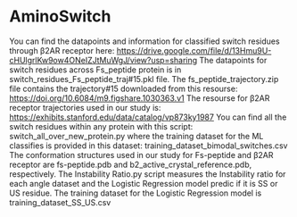 # AminoSwitch
You can find the datapoints and information for classified switch residues through β2AR receptor here: 
https://drive.google.com/file/d/13Hmu9U-cHUlgrlKw9ow4ONeIZJtMuWgJ/view?usp=sharing
The datapoints for switch residues across Fs_peptide protein is in switch_residues_Fs_peptide_traj#15.pkl file.
The fs_peptide_trajectory.zip file contains the trajectory#15 downloaded from this resourse: https://doi.org/10.6084/m9.figshare.1030363.v1
The resourse for β2AR receptor trajectories used in our study is: https://exhibits.stanford.edu/data/catalog/vp873ky1987
You can find all the switch residues within any protein with this script: switch_all_over_new_protein.py
where the training dataset for the ML classifies is provided in this dataset: training_dataset_bimodal_switches.csv
The conformation structures used in our study for Fs-peptide and β2AR receptor are fs-peptide.pdb and b2_active_crystal_reference.pdb, respectively.
The Instability Ratio.py script measures the Instability ratio for each angle dataset and the Logistic Regression model predic if it is SS or US residue.
The training dataset for the Logistic Regression model is training_dataset_SS_US.csv
